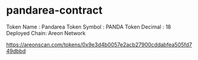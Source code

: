 # pandarea-contract

Token Name : Pandarea
Token Symbol : PANDA
Token Decimal : 18
Deployed Chain: Areon Network

https://areonscan.com/tokens/0x9e3d4b0057e2acb27900cddabfea505fd749dbbd
